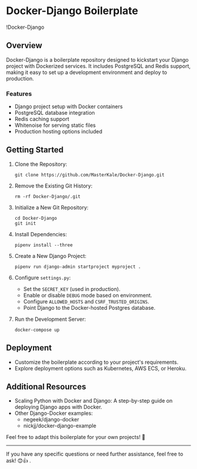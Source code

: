 Docker-Django Boilerplate
=========================

!Docker-Django

Overview
--------

Docker-Django is a boilerplate repository designed to kickstart your Django project with Dockerized services. It includes PostgreSQL and Redis support, making it easy to set up a development environment and deploy to production.

### Features

-   Django project setup with Docker containers
-   PostgreSQL database integration
-   Redis caching support
-   Whitenoise for serving static files
-   Production hosting options included

Getting Started
---------------

1.  Clone the Repository:

    ```
    git clone https://github.com/MasterKale/Docker-Django.git

    ```

2.  Remove the Existing Git History:

    ```
    rm -rf Docker-Django/.git

    ```

3.  Initialize a New Git Repository:

    ```
    cd Docker-Django
    git init

    ```

4.  Install Dependencies:

    ```
    pipenv install --three

    ```

5.  Create a New Django Project:

    ```
    pipenv run django-admin startproject myproject .

    ```

6.  Configure `settings.py`:

    -   Set the `SECRET_KEY` (used in production).
    -   Enable or disable `DEBUG` mode based on environment.
    -   Configure `ALLOWED_HOSTS` and `CSRF_TRUSTED_ORIGINS`.
    -   Point Django to the Docker-hosted Postgres database.
7.  Run the Development Server:

    ```
    docker-compose up

    ```

Deployment
----------

-   Customize the boilerplate according to your project's requirements.
-   Explore deployment options such as Kubernetes, AWS ECS, or Heroku.

Additional Resources
--------------------

-   Scaling Python with Docker and Django: A step-by-step guide on deploying Django apps with Docker.
-   Other Django-Docker examples:
    -   negeek/django-docker
    -   nickjj/docker-django-example

Feel free to adapt this boilerplate for your own projects! 🚀

* * * * *

If you have any specific questions or need further assistance, feel free to ask! 😊👍 .
